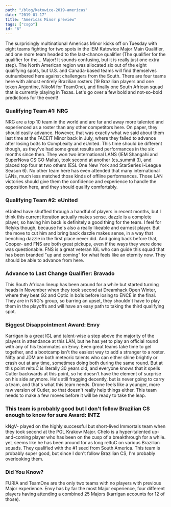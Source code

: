 ```yaml
---
path: "/blog/katowice-2019-americas"
date: "2019-01-17"
title: "Americas Minor preview"
tags: ["csgo"]
id: "6"
---
```


The surprisingly multinational Americas Minor kicks off on Tuesday with eight teams fighting for two spots in the IEM Katowice Major Main Qualifier, and one more team headed to the last-chance qualifier (The qualifier for the qualifier for the... Major! It sounds confusing, but it is really just one extra step). The North American region was allocated six out of the eight qualifying spots, but U.S. and Canada-based teams will find themselves outnumbered here against challengers from the South. There are four teams here with almost entirely Brazilian rosters (19 Brazilian players and one token Argentine, NikoM for TeamOne), and finally one South African squad that is currently playing in Texas. Let's go over a few bold and not-so-bold predictions for the event!

### Qualifying Team #1: NRG

NRG are a top 10 team in the world and are far and away more talented and experienced as a roster than any other competitors here. On paper, they should easily advance. However, that was exactly what we said about them last time at the FACEIT Minor back in July, where they failed to advance after losing bo3s to CompLexity and eUnited. This time should be different though, as they've had some great results and performances in the six months since then. They won two international LANS (IEM Shangahi and SuperNova CS:GO Malta), took second at another (cs_summit 3), and placed top four at two others (ESL One New York and StarSeries i-League Season 6). No other team here has even attended that many international LANs, much less matched those kinds of offline performances. Those LAN victories should give them the confidence and experience to handle the opposition here, and they should qualify comfortably.

### Qualifying Team #2: eUnited

eUnited have shuffled through a handful of players in recent months, but I think this current iteration actually makes sense. dazzle is a complete player, so having him back is definitely a good thing for the team. I feel for Relyks though, because he's also a really likeable and earnest player. But the move to cut him and bring back dazzle makes sense, in a way that benching dazzle in the first place never did. And going back before that, Cooper- and FNS are both great pickups, even if the ways they were done was questionable. FNS is a great veteran IGL who can guide this squad that has been branded "up and coming" for what feels like an eternity now. They should be able to advance from here.

### Advance to Last Change Qualifier: Bravado

This South African lineup has been around for a while but started turning heads in November when they took second at Dreamhack Open Winter, where they beat G2 and Optic in bo1s before losing to ENCE in the final. They are in NRG's group, so barring an upset, they shouldn't have to play them in the playoffs and will have an easy path to taking the third qualifying spot.

### Biggest Disappointment Award: Envy

Karrigan is a great IGL and talent-wise a step above the majority of the players in attendance at this LAN, but he has yet to play an official round with any of his teammates on Envy. Even great teams take time to gel together, and a bootcamp isn't the easiest way to add a stranger to a roster. Nifty and JDM are both meteoric talents who can either shine brightly or crash out at any time, sometimes doing both during the same round. But at this point reltuC is literally 30 years old, and everyone knows that it spells Cutler backwards at this point, so he doesn't have the element of surprise on his side anymore. He's still fragging decently, but is never going to carry a team, and that's what this team needs. Drone feels like a younger, more raw version of Cutler, so that doesn't really help things either. This team needs to make a few moves before it will be ready to take the leap.

### This team is probably good but I don't follow Brazilian CS enough to know for sure Award: INTZ

kNgV- played on the highly successful but short-lived Immortals team when they took second at the PGL Krakow Major. Chelo is a hyper-talented up-and-coming player who has been on the cusp of a breakthrough for a while. yeL seems like he has been around for as long reltuC on various Brazilian squads. They qualified with the #1 seed from South America. This team is probably super good, but since I don't follow Brazilian CS, I'm probably overlooking them.

### Did You Know?

FURIA and TeamOne are the only two teams with no players with previous Major experience. Envy has by far the most Major experience, four different players having attending a combined 25 Majors (karrigan accounts for 12 of those).
